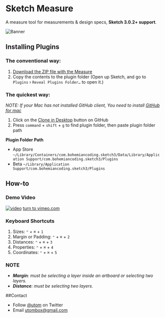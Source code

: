 # Sketch Measure

A measure tool for measurements & design specs, **Sketch 3.0.2+ support**. 

![Banner](http://cl.ly/image/1p3r0C1y2k40/banner@2x.png)

## Installing Plugins
### The conventional way:
1. [Download the ZIP file with the Measure](https://github.com/utom/sketch-measure/archive/master.zip)
2. Copy the contents to the plugin folder (Open up Sketch, and go to `Plugins` › `Reveal Plugins Folder…` to open it.)

### The quickest way:

_NOTE: If your Mac has not installed GitHub client, You need to install [GitHub for mac](https://mac.github.com)_

1. Click on the [Clone in Desktop](github-mac://openRepo/https://github.com/utom/sketch-measure) button on GitHub
2. Press `command` + `shift` + `g` to find plugin folder, then paste plugin folder path

**Plugin Folder Path**

* App Store `~/Library/Containers/com.bohemiancoding.sketch3/Data/Library/Application Support/com.bohemiancoding.sketch3/Plugins`
* Beta `~/Library/Application Support/com.bohemiancoding.sketch3/Plugins`

## How-to

### Demo Video
[![video](https://i.vimeocdn.com/video/478609399_960.jpg)](https://vimeo.com/98025780)
[turn to vimeo.com](https://vimeo.com/98025780)

### Keyboard Shortcuts
1. Sizes: `⌃` + `⌘` + `1`
2. Margin or Padding: `⌃` + `⌘` + `2`
3. Distances: `⌃` + `⌘` + `3`
4. Properties: `⌃` + `⌘` + `4`
5. Coordinates: `⌃` + `⌘` + `5`

### NOTE

* _**Margin**: must be selecting a layer inside an artboard or selecting two layers._
* _**Distance**: must be selecting two layers._


##Contact

* Follow [@utom](http://twitter.com/utom) on Twitter
* Email <utombox@gmail.com>